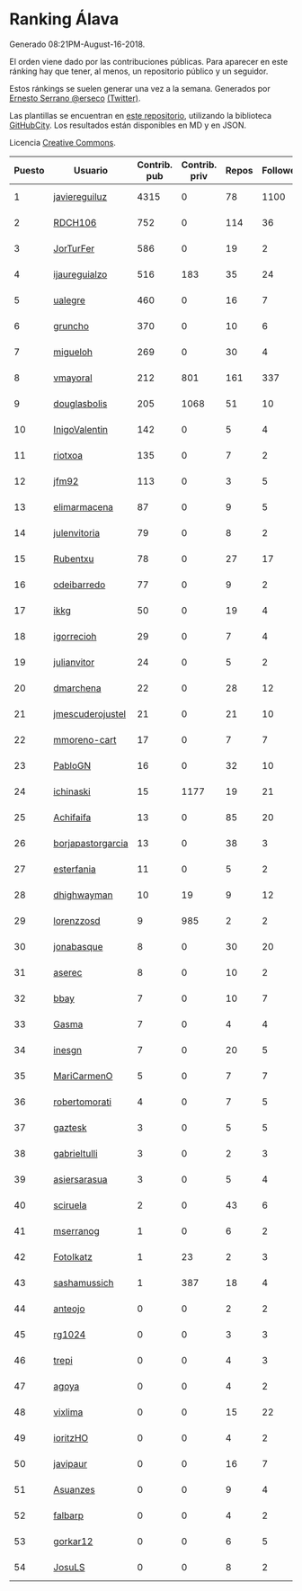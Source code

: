 # Ranking Álava

Generado 08:21PM-August-16-2018.

El orden viene dado por las contribuciones públicas. Para aparecer en este ránking hay que tener, al menos, un repositorio público y un seguidor.

Estos ránkings se suelen generar una vez a la semana. Generados por [Ernesto Serrano @erseco](https://github.com/erseco/) [(Twitter)](https://twitter.com/erseco).

Las plantillas se encuentran en [este repositorio](https://github.com/iblancasa/GH-Spanish-Ranking), utilizando la biblioteca [GitHubCity](https://github.com/iblancasa/GitHubCity). Los resultados están disponibles en MD y en JSON.

Licencia [Creative Commons](https://creativecommons.org/licenses/by/4.0/).

| Puesto   |  Usuario  | Contrib. pub | Contrib. priv |Repos| Followers | Desde |  Avatar  |
|----------|-----------|--------------|---------------|-----|-----------|-------|----------|
|1|[javiereguiluz](https://github.com/javiereguiluz)|4315|0|78|1100|2009-04-13|![javiereguiluz]()|
|2|[RDCH106](https://github.com/RDCH106)|752|0|114|36|2012-02-28|![RDCH106]()|
|3|[JorTurFer](https://github.com/JorTurFer)|586|0|19|2|2018-02-27|![JorTurFer]()|
|4|[ijaureguialzo](https://github.com/ijaureguialzo)|516|183|35|24|2014-02-21|![ijaureguialzo]()|
|5|[ualegre](https://github.com/ualegre)|460|0|16|7|2016-04-04|![ualegre]()|
|6|[gruncho](https://github.com/gruncho)|370|0|10|6|2010-08-08|![gruncho]()|
|7|[migueloh](https://github.com/migueloh)|269|0|30|4|2017-03-24|![migueloh]()|
|8|[vmayoral](https://github.com/vmayoral)|212|801|161|337|2012-01-24|![vmayoral]()|
|9|[douglasbolis](https://github.com/douglasbolis)|205|1068|51|10|2014-12-05|![douglasbolis]()|
|10|[InigoValentin](https://github.com/InigoValentin)|142|0|5|4|2013-09-30|![InigoValentin]()|
|11|[riotxoa](https://github.com/riotxoa)|135|0|7|2|2015-09-01|![riotxoa]()|
|12|[jfm92](https://github.com/jfm92)|113|0|3|5|2015-08-03|![jfm92]()|
|13|[elimarmacena](https://github.com/elimarmacena)|87|0|9|5|2016-07-11|![elimarmacena]()|
|14|[julenvitoria](https://github.com/julenvitoria)|79|0|8|2|2018-02-01|![julenvitoria]()|
|15|[Rubentxu](https://github.com/Rubentxu)|78|0|27|17|2011-02-07|![Rubentxu]()|
|16|[odeibarredo](https://github.com/odeibarredo)|77|0|9|2|2017-04-27|![odeibarredo]()|
|17|[ikkg](https://github.com/ikkg)|50|0|19|4|2015-01-24|![ikkg]()|
|18|[igorrecioh](https://github.com/igorrecioh)|29|0|7|4|2015-10-06|![igorrecioh]()|
|19|[julianvitor](https://github.com/julianvitor)|24|0|5|2|2016-10-16|![julianvitor]()|
|20|[dmarchena](https://github.com/dmarchena)|22|0|28|12|2013-02-18|![dmarchena]()|
|21|[jmescuderojustel](https://github.com/jmescuderojustel)|21|0|21|10|2013-06-20|![jmescuderojustel]()|
|22|[mmoreno-cart](https://github.com/mmoreno-cart)|17|0|7|7|2014-02-04|![mmoreno-cart]()|
|23|[PabloGN](https://github.com/PabloGN)|16|0|32|10|2014-02-04|![PabloGN]()|
|24|[ichinaski](https://github.com/ichinaski)|15|1177|19|21|2012-05-19|![ichinaski]()|
|25|[Achifaifa](https://github.com/Achifaifa)|13|0|85|20|2013-11-18|![Achifaifa]()|
|26|[borjapastorgarcia](https://github.com/borjapastorgarcia)|13|0|38|3|2015-10-06|![borjapastorgarcia]()|
|27|[esterfania](https://github.com/esterfania)|11|0|5|2|2018-01-07|![esterfania]()|
|28|[dhighwayman](https://github.com/dhighwayman)|10|19|9|12|2009-04-10|![dhighwayman]()|
|29|[lorenzzosd](https://github.com/lorenzzosd)|9|985|2|2|2015-10-20|![lorenzzosd]()|
|30|[jonabasque](https://github.com/jonabasque)|8|0|30|20|2012-05-05|![jonabasque]()|
|31|[aserec](https://github.com/aserec)|8|0|10|2|2014-02-13|![aserec]()|
|32|[bbay](https://github.com/bbay)|7|0|10|7|2013-06-20|![bbay]()|
|33|[Gasma](https://github.com/Gasma)|7|0|4|4|2014-09-10|![Gasma]()|
|34|[inesgn](https://github.com/inesgn)|7|0|20|5|2014-04-26|![inesgn]()|
|35|[MariCarmenO](https://github.com/MariCarmenO)|5|0|7|7|2016-02-11|![MariCarmenO]()|
|36|[robertomorati](https://github.com/robertomorati)|4|0|7|5|2013-02-02|![robertomorati]()|
|37|[gaztesk](https://github.com/gaztesk)|3|0|5|5|2012-11-20|![gaztesk]()|
|38|[gabrieltulli](https://github.com/gabrieltulli)|3|0|2|3|2012-06-13|![gabrieltulli]()|
|39|[asiersarasua](https://github.com/asiersarasua)|3|0|5|4|2013-01-06|![asiersarasua]()|
|40|[sciruela](https://github.com/sciruela)|2|0|43|6|2011-03-23|![sciruela]()|
|41|[mserranog](https://github.com/mserranog)|1|0|6|2|2012-04-17|![mserranog]()|
|42|[FotoIkatz](https://github.com/FotoIkatz)|1|23|2|3|2015-11-19|![FotoIkatz]()|
|43|[sashamussich](https://github.com/sashamussich)|1|387|18|4|2015-10-21|![sashamussich]()|
|44|[anteojo](https://github.com/anteojo)|0|0|2|2|2009-04-06|![anteojo]()|
|45|[rg1024](https://github.com/rg1024)|0|0|3|3|2010-05-02|![rg1024]()|
|46|[trepi](https://github.com/trepi)|0|0|4|3|2011-04-27|![trepi]()|
|47|[agoya](https://github.com/agoya)|0|0|4|2|2012-02-03|![agoya]()|
|48|[vixlima](https://github.com/vixlima)|0|0|15|22|2009-08-08|![vixlima]()|
|49|[ioritzHO](https://github.com/ioritzHO)|0|0|4|2|2012-08-19|![ioritzHO]()|
|50|[javipaur](https://github.com/javipaur)|0|0|16|7|2013-02-06|![javipaur]()|
|51|[Asuanzes](https://github.com/Asuanzes)|0|0|9|4|2013-05-12|![Asuanzes]()|
|52|[falbarp](https://github.com/falbarp)|0|0|4|2|2013-05-27|![falbarp]()|
|53|[gorkar12](https://github.com/gorkar12)|0|0|6|5|2013-09-25|![gorkar12]()|
|54|[JosuLS](https://github.com/JosuLS)|0|0|8|2|2015-03-31|![JosuLS]()|
